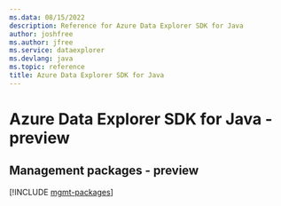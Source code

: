 ```yaml
---
ms.data: 08/15/2022
description: Reference for Azure Data Explorer SDK for Java
author: joshfree
ms.author: jfree
ms.service: dataexplorer
ms.devlang: java
ms.topic: reference
title: Azure Data Explorer SDK for Java
---
```

# Azure Data Explorer SDK for Java - preview

## Management packages - preview
[!INCLUDE [mgmt-packages](data-explorer-mgmt-index.md)]